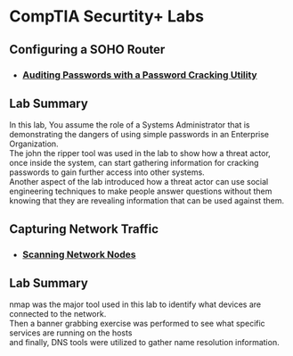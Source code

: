 <h1>CompTIA Securtity+ Labs</h1>

<h2>Configuring a SOHO Router</h2>

- ### [Auditing Passwords with a Password Cracking Utility](https://youtu.be/9Uf0wB-Atx4?si=AWNobhbLQ4vN_9k4)

<h2>Lab Summary</h2>

In this lab, You assume the role of a Systems Administrator that is demonstrating the dangers of using simple passwords in an Enterprise Organization.<br />
The john the ripper tool was used in the lab to show how a threat actor, once inside the system, can start gathering information for cracking passwords to gain further access into other systems.<br />
Another aspect of the lab introduced how a threat actor can use social engineering techniques to make people answer questions without them knowing that they are revealing information that can be used against them. 

<h2>Capturing Network Traffic</h2>

- ### [Scanning Network Nodes](https://youtu.be/_gzjUoiMEAo?si=6JgT62g_E6OHMVRp)

<h2>Lab Summary</h2>

nmap was the major tool used in this lab to identify what devices are connected to the network.<br />
Then a banner grabbing exercise was performed to see what specific services are running on the hosts<br />
and finally, DNS tools were utilized to gather name resolution information.
